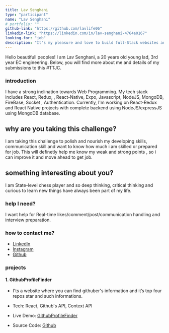 ```yaml
---
title: Lav Senghani
type: "participant"
name: "Lav Senghani"
# portfolio: ""
github-link: "https://github.com/lavlife06"
linkedin-link: "https://linkedin.com/in/lav-senghani-4764a0167"
looking-for: "job"
description: "It's my pleasure and love to build full-Stack websites and apps "
---
```


Hello beautifull peoples! I am Lav Senghani, a 20 years old young lad, 3rd year EC engineering. Below, you will find more about me and details of my submissions to this #TTJC.

### introduction

I have a strong inclination towards Web Programming. My tech stack includes React, Redux,
, React-Native, Expo, Javascript, NodeJS, MongoDB, FireBase, Socket , Authentication. Currently, I'm working on React-Redux and React Native projects with complete backend using NodeJS/expressJS using MongoDB database.

## why are you taking this challenge?

I am taking this challenge to polish and nourish my developing skills, communication skill and want to know how much i am skilled or prepared for job.
This will definetly help me know my weak and strong points , so i can improve it and move ahead to get job.

## something interesting about you?

I am State-level chess player and so deep thinking, critical thinking and curious to learn new things have always been part of my life.

### help I need?

I want help for Real-time likes/comment/post/communication handling and interview preparation.

### how to contact me?

- [LinkedIn](https://linkedin.com/in/lav-senghani-4764a0167)
- [Instagram](https://www.instagram.com/lavlovecode)
- [Github](https://github.com/lavlife06)

### projects

#### 1. GithubProfileFinder

- I'ts a website where you can find githuber's information and it’s top four repos star and
  such informations.

- Tech: React, Github's API, Context API

- Live Demo: [GithubProfileFinder](https://lavgithubprofilefinder.netlify.com)
- Source Code: [Github](https://github.com/lavlife06/githubprofilefinder)
